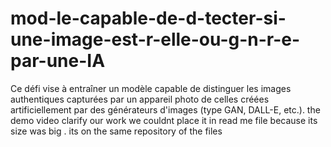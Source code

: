# mod-le-capable-de-d-tecter-si-une-image-est-r-elle-ou-g-n-r-e-par-une-IA
Ce défi vise à entraîner un modèle capable de distinguer les images authentiques capturées par un appareil photo de celles créées artificiellement par des générateurs d'images (type GAN, DALL-E, etc.).
the demo video clarify our work we couldnt place it in read me file because its size was big . its on the same repository of the files
